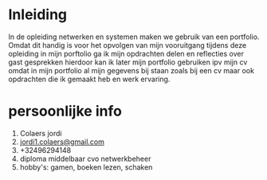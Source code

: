 # Inleiding
In de opleiding netwerken en systemen maken we gebruik van een portfolio.
Omdat dit handig is voor het opvolgen van mijn vooruitgang tijdens deze opleiding
in mijn porftolio ga ik mijn opdrachten delen en reflecties over gast gesprekken
hierdoor kan ik later mijn portfolio gebruiken ipv mijn cv omdat in mijn portfolio al mijn gegevens bij staan zoals
bij een cv maar ook opdrachten die ik gemaakt heb en werk ervaring.


# persoonlijke info
1. Colaers jordi
2. jordi1.colaers@gmail.com
3. +32496294148
4. diploma middelbaar cvo netwerkbeheer 
5. hobby's: gamen, boeken lezen, schaken
